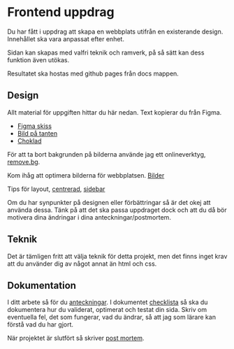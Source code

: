# Frontend uppdrag

Du har fått i uppdrag att skapa en webbplats utifrån en existerande design.
Innehållet ska vara anpassat efter enhet.

Sidan kan skapas med valfri teknik och ramverk, på så sätt kan dess funktion
även utökas.

Resultatet ska hostas med github pages från docs mappen.

## Design

Allt material för uppgiften hittar du här nedan. Text kopierar du från Figma.

* [Figma skiss](https://www.figma.com/file/n9dJBwH4mYwa4dMU7ysDyF/Jessica-Mavis-Cox?node-id=0%3A1)
* [Bild på tanten](https://unsplash.com/photos/eY1_nQs9aNI)
* [Choklad](https://unsplash.com/photos/tppi1oZAdZI)

För att ta bort bakgrunden på bilderna använde jag ett onlineverktyg, [remove.bg](https://www.remove.bg/).

Kom ihåg att optimera bilderna för webbplatsen. [Bilder](https://webbutveckling.jensa.xyz/media/bilder/)

Tips för layout, [centrerad](https://www.jensa.xyz/posts/speedrun-centrerad-layout/), [sidebar](https://gist.github.com/jensnti/bb51bcacf47d83d031121ee2ea50d17c)

Om du har synpunkter på designen eller förbättringar så är det okej att använda dessa.
Tänk på att det ska passa uppdraget dock och att du då bör motivera dina ändringar
i dina anteckningar/postmortem.

## Teknik

Det är tämligen fritt att välja teknik för detta projekt, men det finns inget krav att du använder dig av något annat än html och css.

## Dokumentation

I ditt arbete så för du [anteckningar](dokumentation/anteckningar.md).
I dokumentet [checklista](dokumentation/checklista.md) så ska du dokumentera hur du
validerat, optimerat och testat din sida. Skriv om eventuella fel, det som fungerar, vad du ändrar, så att jag som lärare kan förstå vad du har gjort.

När projektet är slutfört så skriver [post mortem](dokumentation/postmortem.md).

